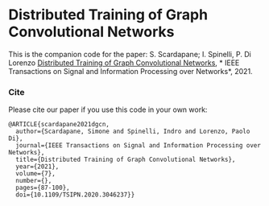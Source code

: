 # Distributed Training of Graph Convolutional Networks

This is the companion code for the paper:
S. Scardapane; I. Spinelli, P. Di Lorenzo [Distributed Training of Graph Convolutional Networks](https://ieeexplore.ieee.org/abstract/document/9303371), * IEEE Transactions on Signal and Information Processing over Networks*, 2021.

### Cite

Please cite our paper if you use this code in your own work:

```
@ARTICLE{scardapane2021dgcn,
  author={Scardapane, Simone and Spinelli, Indro and Lorenzo, Paolo Di},
  journal={IEEE Transactions on Signal and Information Processing over Networks}, 
  title={Distributed Training of Graph Convolutional Networks}, 
  year={2021},
  volume={7},
  number={},
  pages={87-100},
  doi={10.1109/TSIPN.2020.3046237}}
```
